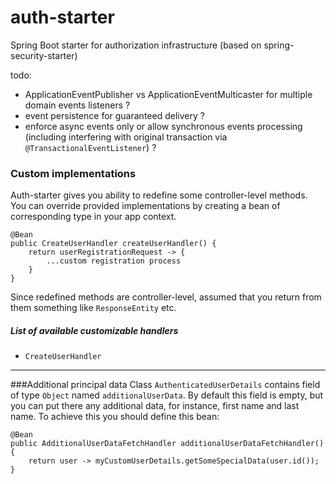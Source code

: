 # auth-starter

Spring Boot starter for authorization infrastructure (based on spring-security-starter)

todo:
- ApplicationEventPublisher vs ApplicationEventMulticaster for multiple domain events listeners ?
- event persistence for guaranteed delivery ?
- enforce async events only or allow synchronous events processing (including interfering with original transaction via `@TransactionalEventListener`) ?

### Custom implementations  
Auth-starter gives you ability to redefine some controller-level methods.
You can override provided implementations by creating a bean of corresponding type in your app context.

```
@Bean
public CreateUserHandler createUserHandler() {
    return userRegistrationRequest -> {
        ...custom registration process
    }
}
```

Since redefined methods are controller-level, assumed that you return from them something like `ResponseEntity` etc. 

##### List of available customizable handlers
* `CreateUserHandler` 


---
###Additional principal data
Class `AuthenticatedUserDetails` contains field of type `Object` named `additionalUserData`.
By default this field is empty, but you can put there any additional data, for instance, first name and last name.
To achieve this you should define this bean:
```
@Bean
public AdditionalUserDataFetchHandler additionalUserDataFetchHandler() {
    return user -> myCustomUserDetails.getSomeSpecialData(user.id());
}
```